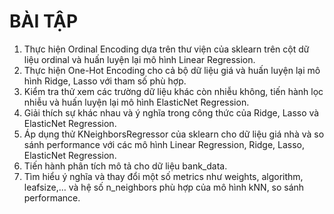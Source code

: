 # BÀI TẬP
1. Thực hiện Ordinal Encoding dựa trên thư viện của sklearn trên cột dữ liệu ordinal và huấn luyện lại mô hình Linear Regression.
2. Thực hiện One-Hot Encoding cho cả bộ dữ liệu giá và huấn luyện lại mô hình Ridge, Lasso với tham số phù hợp.
3. Kiểm tra thử xem các trường dữ liệu khác còn nhiễu không, tiến hành lọc nhiễu và huấn luyện lại mô hình ElasticNet Regression.
4. Giải thích sự khác nhau và ý nghĩa trong công thức của Ridge, Lasso và ElasticNet Regression.
5. Áp dụng thử KNeighborsRegressor của sklearn cho dữ liệu giá nhà và so sánh performance với các mô hình Linear Regression, Ridge, Lasso, ElasticNet Regression.
6. Tiến hành phân tích mô tả cho dữ liệu bank_data.
7. Tìm hiểu ý nghĩa và thay đổi một số metrics như weights, algorithm, leafsize,… và hệ số n_neighbors phù hợp của mô hình kNN, so sánh performance.